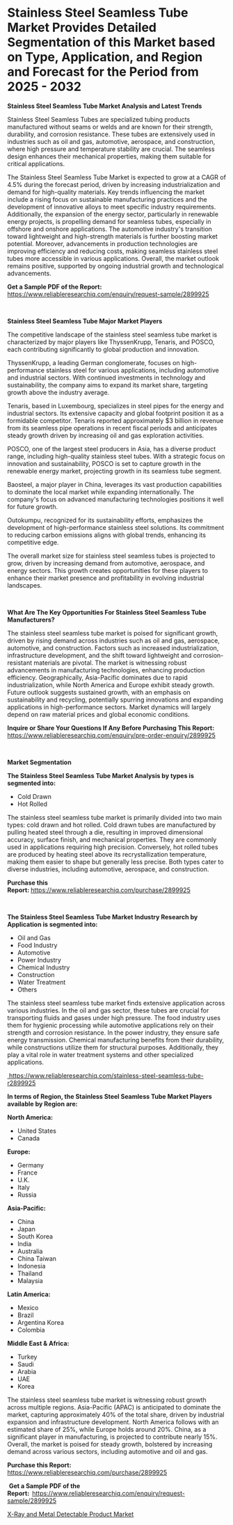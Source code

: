 <p><h1>Stainless Steel Seamless Tube Market Provides Detailed Segmentation of this Market based on Type, Application, and Region and Forecast for the Period from 2025 - 2032</h1></p><p><strong>Stainless Steel Seamless Tube Market Analysis and Latest Trends</strong></p>
<p><p>Stainless Steel Seamless Tubes are specialized tubing products manufactured without seams or welds and are known for their strength, durability, and corrosion resistance. These tubes are extensively used in industries such as oil and gas, automotive, aerospace, and construction, where high pressure and temperature stability are crucial. The seamless design enhances their mechanical properties, making them suitable for critical applications.</p><p>The Stainless Steel Seamless Tube Market is expected to grow at a CAGR of 4.5% during the forecast period, driven by increasing industrialization and demand for high-quality materials. Key trends influencing the market include a rising focus on sustainable manufacturing practices and the development of innovative alloys to meet specific industry requirements. Additionally, the expansion of the energy sector, particularly in renewable energy projects, is propelling demand for seamless tubes, especially in offshore and onshore applications. The automotive industry's transition toward lightweight and high-strength materials is further boosting market potential. Moreover, advancements in production technologies are improving efficiency and reducing costs, making seamless stainless steel tubes more accessible in various applications. Overall, the market outlook remains positive, supported by ongoing industrial growth and technological advancements.</p></p>
<p><strong>Get a Sample PDF of the Report:&nbsp;</strong> <a href="https://www.reliableresearchiq.com/enquiry/request-sample/2899925?utm_campaign=3385&utm_medium=2&utm_source=Github&utm_content=ia&utm_term=16032025&utm_id=stainless-steel-seamless-tube">https://www.reliableresearchiq.com/enquiry/request-sample/2899925</a></p>
<p>&nbsp;</p>
<p><strong>Stainless Steel Seamless Tube Major Market Players</strong></p>
<p><p>The competitive landscape of the stainless steel seamless tube market is characterized by major players like ThyssenKrupp, Tenaris, and POSCO, each contributing significantly to global production and innovation. </p><p>ThyssenKrupp, a leading German conglomerate, focuses on high-performance stainless steel for various applications, including automotive and industrial sectors. With continued investments in technology and sustainability, the company aims to expand its market share, targeting growth above the industry average.</p><p>Tenaris, based in Luxembourg, specializes in steel pipes for the energy and industrial sectors. Its extensive capacity and global footprint position it as a formidable competitor. Tenaris reported approximately $3 billion in revenue from its seamless pipe operations in recent fiscal periods and anticipates steady growth driven by increasing oil and gas exploration activities.</p><p>POSCO, one of the largest steel producers in Asia, has a diverse product range, including high-quality stainless steel tubes. With a strategic focus on innovation and sustainability, POSCO is set to capture growth in the renewable energy market, projecting growth in its seamless tube segment.</p><p>Baosteel, a major player in China, leverages its vast production capabilities to dominate the local market while expanding internationally. The company's focus on advanced manufacturing technologies positions it well for future growth.</p><p>Outokumpu, recognized for its sustainability efforts, emphasizes the development of high-performance stainless steel solutions. Its commitment to reducing carbon emissions aligns with global trends, enhancing its competitive edge.</p><p>The overall market size for stainless steel seamless tubes is projected to grow, driven by increasing demand from automotive, aerospace, and energy sectors. This growth creates opportunities for these players to enhance their market presence and profitability in evolving industrial landscapes.</p></p>
<p>&nbsp;</p>
<p><strong>What Are The Key Opportunities For Stainless Steel Seamless Tube Manufacturers?</strong></p>
<p><p>The stainless steel seamless tube market is poised for significant growth, driven by rising demand across industries such as oil and gas, aerospace, automotive, and construction. Factors such as increased industrialization, infrastructure development, and the shift toward lightweight and corrosion-resistant materials are pivotal. The market is witnessing robust advancements in manufacturing technologies, enhancing production efficiency. Geographically, Asia-Pacific dominates due to rapid industrialization, while North America and Europe exhibit steady growth. Future outlook suggests sustained growth, with an emphasis on sustainability and recycling, potentially spurring innovations and expanding applications in high-performance sectors. Market dynamics will largely depend on raw material prices and global economic conditions.</p></p>
<p><strong>Inquire or Share Your Questions If Any Before Purchasing This Report:</strong> <a href="https://www.reliableresearchiq.com/enquiry/pre-order-enquiry/2899925?utm_campaign=3385&utm_medium=2&utm_source=Github&utm_content=ia&utm_term=16032025&utm_id=stainless-steel-seamless-tube">https://www.reliableresearchiq.com/enquiry/pre-order-enquiry/2899925</a></p>
<p>&nbsp;</p>
<p><strong>Market Segmentation</strong></p>
<p><strong>The Stainless Steel Seamless Tube Market Analysis by types is segmented into:</strong></p>
<p><ul><li>Cold Drawn</li><li>Hot Rolled</li></ul></p>
<p><p>The stainless steel seamless tube market is primarily divided into two main types: cold drawn and hot rolled. Cold drawn tubes are manufactured by pulling heated steel through a die, resulting in improved dimensional accuracy, surface finish, and mechanical properties. They are commonly used in applications requiring high precision. Conversely, hot rolled tubes are produced by heating steel above its recrystallization temperature, making them easier to shape but generally less precise. Both types cater to diverse industries, including automotive, aerospace, and construction.</p></p>
<p><strong>Purchase this Report:&nbsp;</strong><a href="https://www.reliableresearchiq.com/purchase/2899925?utm_campaign=3385&utm_medium=2&utm_source=Github&utm_content=ia&utm_term=16032025&utm_id=stainless-steel-seamless-tube">https://www.reliableresearchiq.com/purchase/2899925</a></p>
<p>&nbsp;</p>
<p><strong>The Stainless Steel Seamless Tube Market Industry Research by Application is segmented into:</strong></p>
<p><ul><li>Oil and Gas</li><li>Food Industry</li><li>Automotive</li><li>Power Industry</li><li>Chemical Industry</li><li>Construction</li><li>Water Treatment</li><li>Others</li></ul></p>
<p><p>The stainless steel seamless tube market finds extensive application across various industries. In the oil and gas sector, these tubes are crucial for transporting fluids and gases under high pressure. The food industry uses them for hygienic processing while automotive applications rely on their strength and corrosion resistance. In the power industry, they ensure safe energy transmission. Chemical manufacturing benefits from their durability, while constructions utilize them for structural purposes. Additionally, they play a vital role in water treatment systems and other specialized applications.</p></p>
<p><a href="https://www.reliableresearchiq.com/stainless-steel-seamless-tube-r2899925?utm_campaign=3385&utm_medium=2&utm_source=Github&utm_content=ia&utm_term=16032025&utm_id=stainless-steel-seamless-tube">&nbsp;https://www.reliableresearchiq.com/stainless-steel-seamless-tube-r2899925</a></p>
<p><strong>In terms of Region, the Stainless Steel Seamless Tube Market Players available by Region are:</strong></p>
<p>
    <p> <strong> North America: </strong>
        <ul>
            <li>United States</li>
            <li>Canada</li>
        </ul>
        </p> 
    <p> <strong> Europe: </strong>
        <ul>
            <li>Germany</li>
            <li>France</li>
            <li>U.K.</li>
            <li>Italy</li>
            <li>Russia</li>
        </ul>
        </p> 
    <p> <strong> Asia-Pacific: </strong>
        <ul>
            <li>China</li>
            <li>Japan</li>
            <li>South Korea</li>
            <li>India</li>
            <li>Australia</li>
            <li>China Taiwan</li>
            <li>Indonesia</li>
            <li>Thailand</li>
            <li>Malaysia</li>
        </ul>
        </p> 
    <p> <strong> Latin America: </strong>
        <ul>
            <li>Mexico</li>
            <li>Brazil</li>
            <li>Argentina Korea</li>
            <li>Colombia</li>
        </ul>
        </p> 
    <p> <strong> Middle East & Africa: </strong>
        <ul>
            <li>Turkey</li>
            <li>Saudi</li>
            <li>Arabia</li>
            <li>UAE</li>
            <li>Korea</li>
        </ul>
    </p>
    </p>
<p><p>The stainless steel seamless tube market is witnessing robust growth across multiple regions. Asia-Pacific (APAC) is anticipated to dominate the market, capturing approximately 40% of the total share, driven by industrial expansion and infrastructure development. North America follows with an estimated share of 25%, while Europe holds around 20%. China, as a significant player in manufacturing, is projected to contribute nearly 15%. Overall, the market is poised for steady growth, bolstered by increasing demand across various sectors, including automotive and oil and gas.</p></p>
<p><strong>Purchase this Report: </strong><a href="https://www.reliableresearchiq.com/purchase/2899925?utm_campaign=3385&utm_medium=2&utm_source=Github&utm_content=ia&utm_term=16032025&utm_id=stainless-steel-seamless-tube">https://www.reliableresearchiq.com/purchase/2899925</a></p>
<p>&nbsp;<strong>Get a Sample PDF of the Report:&nbsp;&nbsp;</strong><a href="https://www.reliableresearchiq.com/enquiry/request-sample/2899925?utm_campaign=3385&utm_medium=2&utm_source=Github&utm_content=ia&utm_term=16032025&utm_id=stainless-steel-seamless-tube">https://www.reliableresearchiq.com/enquiry/request-sample/2899925</a></p>
<p><strong></strong></p>
<p><p><a href="https://github.com/kolffmaris58/Market-Research-Report-List-1/blob/main/x-ray-and-metal-detectable-product-market.md?utm_campaign=3385&utm_medium=2&utm_source=Github&utm_content=ia&utm_term=16032025&utm_id=stainless-steel-seamless-tube">X-Ray and Metal Detectable Product Market</a></p></p>